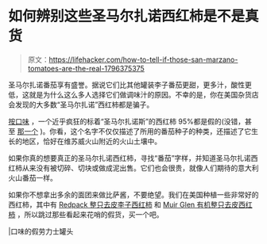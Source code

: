 # 如何辨别这些圣马尔扎诺西红柿是不是真货

> 原文：<https://lifehacker.com/how-to-tell-if-those-san-marzano-tomatoes-are-the-real-1796375375>

圣马尔扎诺番茄享有盛誉。据说它们比其他罐装李子番茄更甜，更多汁，酸性更低，这就是为什么这么多人选择它们做调味汁的原因。不幸的是，你在美国杂货店会发现的大多数“圣马尔扎诺”西红柿都是骗子。



[按口味](http://www.tastecooking.com/fake-rolex-canned-tomatoes/?platform=hootsuite) ，一个近乎疯狂的标着“圣马尔扎诺斯”的西红柿 95%都是假的(没错，甚至 [那一个](https://www.amazon.com/San-Marzano-Whole-Peeled-Tomatoes/dp/B000SEJ8F6/ref=cm_cr_arp_d_product_top?asc_campaign=InlineText&asc_refurl=https://lifehacker.com/how-to-tell-if-those-san-marzano-tomatoes-are-the-real-1796375375&asc_source=&ie=UTF8&tag=kinjalifehackerlink-20) )。你看，这个名字不仅仅描述了所用的番茄种子的种类，还描述了它生长的地区，恰好在维苏威火山附近的火山土壤中。

如果你真的想要真正的圣马尔扎诺西红柿，寻找“番茄”字样，并知道圣马尔扎诺西红柿从来没有被切碎、切块或做成泥出售。它们也会很贵，就像人们期待的意大利火山番茄一样。

如果你不想拿出多余的面团来做比萨酱，不要绝望。我们在美国种植一些非常好的西红柿，其中有 [Redpack 整只去皮李子西红柿](https://lifehacker.com/the-best-canned-tomatoes-are-cheaper-and-tastier-than-t-1787683587) 和 [Muir Glen 有机整只去皮西红柿](https://www.amazon.com/Muir-Glen-Organic-Tomatoes-14-5-Ounce/dp/B000LKZ9OQ/ref=sr_1_1?asc_campaign=InlineText&asc_refurl=https://lifehacker.com/how-to-tell-if-those-san-marzano-tomatoes-are-the-real-1796375375&asc_source=&ie=UTF8&keywords=muir+glen+whole+peeled+tomatoes&qid=1498244350&s=grocery&sr=1-1-spons&tag=kinjalifehackerlink-20&th=1) ，所以跳过那些看起来花哨的假货，买一个吧。

|口味的假劳力士罐头